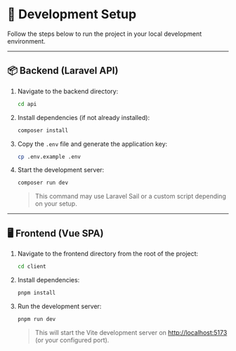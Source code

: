 # 🚀 Development Setup

Follow the steps below to run the project in your local development environment.

---

## 📦 Backend (Laravel API)

1. Navigate to the backend directory:

    ```bash
    cd api
    ```

2. Install dependencies (if not already installed):

    ```bash
    composer install
    ```

3. Copy the `.env` file and generate the application key:

    ```bash
    cp .env.example .env
    ```

4. Start the development server:

    ```bash
    composer run dev
    ```

    > This command may use Laravel Sail or a custom script depending on your setup.

---

## 🖥️ Frontend (Vue SPA)

1. Navigate to the frontend directory from the root of the project:

    ```bash
    cd client
    ```

2. Install dependencies:

    ```bash
    pnpm install
    ```

3. Run the development server:

    ```bash
    pnpm run dev
    ```

    > This will start the Vite development server on [http://localhost:5173](http://localhost:5173) (or your configured port).
